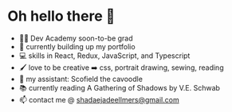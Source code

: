 # Oh hello there 👋

- 👩‍🎓 Dev Academy soon-to-be grad
- 🌱 currently building up my portfolio
- 💻 skills in React, Redux, JavaScript, and Typescript
- 🖌️ love to be creative ➡️ css, portrait drawing, sewing, reading
- 🐶 my assistant: Scofield the cavoodle
- 📚 currently reading A Gathering of Shadows by V.E. Schwab
- 📫 contact me @ shadaejadeellmers@gmail.com 
